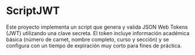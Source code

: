 # ScriptJWT
Este proyecto implementa un script que genera y valida JSON Web Tokens (JWT) utilizando una clave secreta. El token incluye información académica básica (número de carnet, nombre completo, curso y sección) y se configura con un tiempo de expiración muy corto para fines de práctica.

